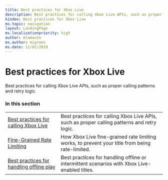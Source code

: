 ```yaml
---
title: Best practices for Xbox Live
description: Best practices for calling Xbox Live APIs, such as proper calling patterns and retry logic.
kindex: Best practices for Xbox Live
ms.topic: navigation
layout: LandingPage
ms.localizationpriority: high
author: mlamaute
ms.author: migreen
ms.date: 11/01/2019
---
```


# Best practices for Xbox Live

Best practices for calling Xbox Live APIs, such as proper calling patterns and retry logic.


### In this section

|     |     |
| --- | --- |
| [Best practices for calling Xbox Live](live-best-practices-calling-xbl.md) | Best practices for calling Xbox Live APIs, such as proper calling patterns and retry logic. |
| [Fine-Grained Rate Limiting](live-fine-grained-rate-limiting.md) | How Xbox Live fine-grained rate limiting works, to prevent your title from being rate-limited. |
| [Best practices for handling offline play](live-best-practices-offline-play.md) | Best practices for handling offline or intermittent scenarios with Xbox Live-enabled titles. |
